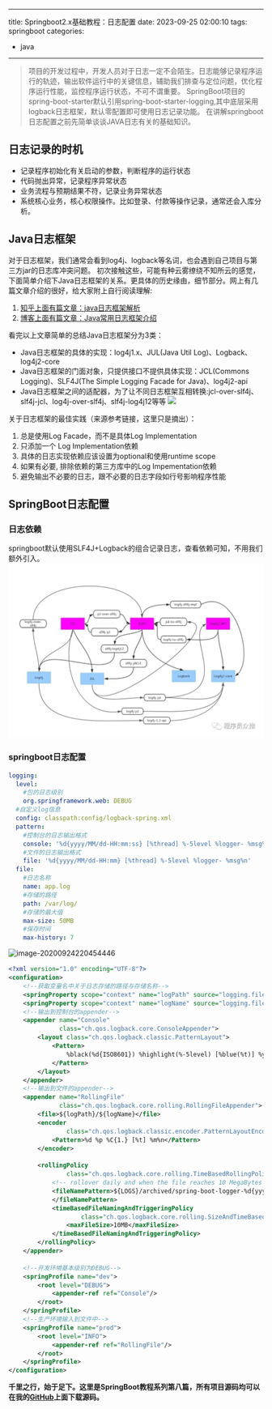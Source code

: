 
---
title: Springboot2.x基础教程：日志配置
date: 2023-09-25 02:00:10
tags: springboot
categories: 
- java
---
>项目的开发过程中，开发人员对于日志一定不会陌生。日志能够记录程序运行的轨迹，输出软件运行中的关键信息，辅助我们排查与定位问题，优化程序运行性能，监控程序运行状态，不可不谓重要。
>SpringBoot项目的spring-boot-starter默认引用spring-boot-starter-logging,其中底层采用logback日志框架，默认零配置即可使用日志记录功能。
>在讲解springboot日志配置之前先简单谈谈JAVA日志有关的基础知识。

## 日志记录的时机
- 记录程序初始化有关启动的参数，判断程序的运行状态
- 代码抛出异常，记录程序异常状态
- 业务流程与预期结果不符，记录业务异常状态
- 系统核心业务，核心权限操作。比如登录、付款等操作记录，通常还会入库分析。

## Java日志框架
对于日志框架，我们通常会看到log4j、logback等名词，也会遇到自己项目与第三方jar的日志库冲突问题。
初次接触这些，可能有种云雾缭绕不知所云的感觉，下面简单介绍下Java日志框架的关系。更具体的历史缘由，细节部分。网上有几篇文章介绍的很好，给大家附上自行阅读理解:
1. [知乎上面有篇文章：java日志框架解析](https://zhuanlan.zhihu.com/p/24272450)
2. [博客上面有篇文章：Java常用日志框架介绍](https://www.cnblogs.com/chenhongliang/p/5312517.html)

看完以上文章简单的总结Java日志框架分为3类：
- Java日志框架的具体的实现：log4j1.x、JUL(Java Util Log)、Logback、log4j2-core
- Java日志框架的门面对象，只提供接口不提供具体实现：JCL(Commons Logging)、SLF4J(The Simple Logging Facade for Java)、log4j2-api
- Java日志框架之间的适配器，为了让不同日志框架互相转换:jcl-over-slf4j、slf4j-jcl、log4j-over-slf4j、slf4j-log4j12等等
![](https://pan.codehome.vip/images/I9nRhzurQmLXtoa.jpg)

关于日志框架的最佳实践（来源参考链接，这里只是摘出）：
1. 总是使用Log Facade，而不是具体Log Implementation
2. 只添加一个 Log Implementation依赖
3. 具体的日志实现依赖应该设置为optional和使用runtime scope
4. 如果有必要, 排除依赖的第三方库中的Log Impementation依赖
5. 避免输出不必要的日志，跟不必要的日志字段如行号影响程序性能

## SpringBoot日志配置
### 日志依赖
springboot默认使用SLF4J+Logback的组合记录日志，查看依赖可知，不用我们额外引入。
![java-log](/img/java-log.png)

### springboot日志配置
```yml
logging:
  level:
    #包的日志级别
    org.springframework.web: DEBUG
  #自定义log信息
  config: classpath:config/logback-spring.xml
  pattern:
    #控制台的日志输出格式
    console: '%d{yyyy/MM/dd-HH:mm:ss} [%thread] %-5level %logger- %msg%n'
    #文件的日志输出格式
    file: '%d{yyyy/MM/dd-HH:mm} [%thread] %-5level %logger- %msg%n'
  file:
    #日志名称
    name: app.log
    #存储的路径
    path: /var/log/
    #存储的最大值
    max-size: 50MB
    #保存时间
    max-history: 7
```
![image-20200924220454446](https://pan.codehome.vip/images/u5i6kveV2nxtdRQ.png)


```xml
<?xml version="1.0" encoding="UTF-8"?>
<configuration>
    <!--获取变量名中关于日志存储的路径与存储名称-->
    <springProperty scope="context" name="logPath" source="logging.file.path"/>
    <springProperty scope="context" name="logName" source="logging.file.name"/>
    <!--输出到控制台的appender-->
    <appender name="Console"
              class="ch.qos.logback.core.ConsoleAppender">
        <layout class="ch.qos.logback.classic.PatternLayout">
            <Pattern>
                %black(%d{ISO8601}) %highlight(%-5level) [%blue(%t)] %yellow(%C{1.}): %msg%n%throwable
            </Pattern>
        </layout>
    </appender>
    <!--输出到文件的appender-->
    <appender name="RollingFile"
              class="ch.qos.logback.core.rolling.RollingFileAppender">
        <file>${logPath}/${logName}</file>
        <encoder
                class="ch.qos.logback.classic.encoder.PatternLayoutEncoder">
            <Pattern>%d %p %C{1.} [%t] %m%n</Pattern>
        </encoder>

        <rollingPolicy
                class="ch.qos.logback.core.rolling.TimeBasedRollingPolicy">
            <!-- rollover daily and when the file reaches 10 MegaBytes -->
            <fileNamePattern>${LOGS}/archived/spring-boot-logger-%d{yyyy-MM-dd}.%i.log
            </fileNamePattern>
            <timeBasedFileNamingAndTriggeringPolicy
                    class="ch.qos.logback.core.rolling.SizeAndTimeBasedFNATP">
                <maxFileSize>10MB</maxFileSize>
            </timeBasedFileNamingAndTriggeringPolicy>
        </rollingPolicy>
    </appender>

    <!--开发环境基本级别为DEBUG-->
    <springProfile name="dev">
        <root level="DEBUG">
            <appender-ref ref="Console"/>
        </root>
    </springProfile>
    <!--生产环境输入到文件中-->
    <springProfile name="prod">
        <root level="INFO">
            <appender-ref ref="RollingFile"/>
        </root>
    </springProfile>
</configuration>
```

**千里之行，始于足下。这里是SpringBoot教程系列第八篇，所有项目源码均可以在我的[GitHub](https://github.com/mytianya/springboot-tutorials "GitHub")上面下载源码。**
